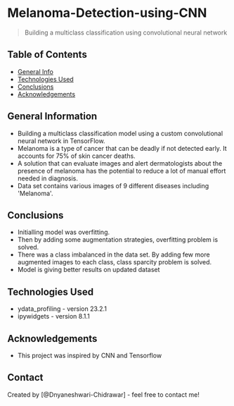# Melanoma-Detection-using-CNN
> Building a multiclass classification using convolutional neural network 


## Table of Contents
* [General Info](#general-information)
* [Technologies Used](#technologies-used)
* [Conclusions](#conclusions)
* [Acknowledgements](#acknowledgements)


## General Information
- Building a multiclass classification model using a custom convolutional neural network in TensorFlow. 
- Melanoma is a type of cancer that can be deadly if not detected early. It accounts for 75% of skin cancer deaths.  
- A solution that can evaluate images and alert dermatologists about the presence of melanoma has the potential to reduce a lot of manual effort needed in diagnosis.
- Data set contains various images of 9 different diseases including 'Melanoma'.

## Conclusions
- Initialling model was overfitting.  
- Then by adding some augmentation strategies, overfitting problem is solved. 
- There was a class imbalanced in the data set. By adding few more augmented images to each class, class sparcity problem is solved. 
- Model is giving better results on updated dataset

<!-- You don't have to answer all the questions - just the ones relevant to your project. -->


## Technologies Used
- ydata_profiling - version 23.2.1  
- ipywidgets - version 8.1.1  
<!-- As the libraries versions keep on changing, it is recommended to mention the version of library used in this project -->

## Acknowledgements
- This project was inspired by CNN and Tensorflow


## Contact
Created by [@Dnyaneshwari-Chidrawar] - feel free to contact me!
